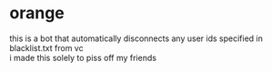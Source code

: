 # orange
this is a bot that automatically disconnects any user ids specified in blacklist.txt from vc\
i made this solely to piss off my friends
